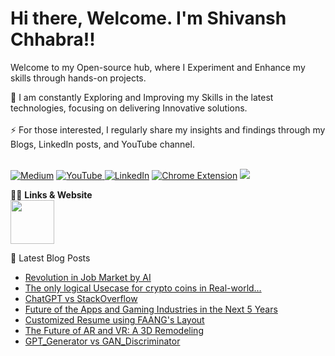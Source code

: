 # Hi there, Welcome. I'm Shivansh Chhabra!! 
Welcome to my Open-source hub, where I Experiment and Enhance my skills through hands-on projects.

🔭  I am constantly Exploring and Improving my Skills in the latest technologies, focusing on delivering Innovative solutions.
<br><br>
⚡  For those interested, I regularly share my insights and findings through my Blogs, LinkedIn posts, and YouTube channel. <br>

<br><a href="https://medium.com/@shivanshchhabra02" >![Medium](https://img.shields.io/badge/Medium-12100E?style=for-the-badge&logo=medium&logoColor=white)</a>
<a href="https://www.youtube.com/">![YouTube](https://img.shields.io/badge/YouTube-%23FF0000.svg?style=for-the-badge&logo=YouTube&logoColor=white) </a>
<a href="www.linkedin.com/in/shivanshchhabra">![LinkedIn](https://img.shields.io/badge/linkedin-%230077B5.svg?style=for-the-badge&logo=linkedin&logoColor=white)</a>
<a href="https://github.com/shan18u/YouTube-Shorts-Fix">![Chrome Extension](https://img.shields.io/badge/Google_Play-414141?style=for-the-badge&logo=google-play&logoColor=white)</a>
![](https://komarev.com/ghpvc/?username=Shan18u&style=for-the-badge)</a>


👨‍💻  **Links & Website**<br>
<a href="https://shivanshchhabra.com/"> <img height="70px" src="https://img.icons8.com/avantgarde/100/null/internet.png"/> </a>

📕  Latest Blog Posts
- [Revolution in Job Market by AI](https://medium.com/@shivanshchhabra02/jobs-revolution-by-chatgpt-ac296e958c6e)
- [The only logical Usecase for crypto coins in Real-world…](https://medium.com/@shivanshchhabra02/the-use-case-for-crypto-coins-in-real-world-499816624884)
- [ChatGPT vs StackOverflow](https://medium.com/@shivanshchhabra02/chatgpt-vs-stackoverflow-c8255c8829dd)
- [Future of the Apps and Gaming Industries in the Next 5 Years](https://medium.com/@shivanshchhabra02/future-of-the-apps-and-gaming-industries-in-the-next-5-years-2f9b68413a9b)
- [Customized Resume using FAANG's Layout](https://www.linkedin.com/posts/shivanshchhabra_youtube-recruiters-improveperformance-activity-7032008191458631681-VREQ/?utm_source=share&utm_medium=member_desktop)
- [The Future of AR and VR: A 3D Remodeling](https://medium.com/@shivanshchhabra02/the-future-of-ar-and-vr-a-3d-remodeling-3c59659b3958)
- [GPT_Generator vs GAN_Discriminator](https://medium.com/@shivanshchhabra02/generator-vs-discriminator-the-clash-in-the-generative-arena-0111d9ad0a3f)


